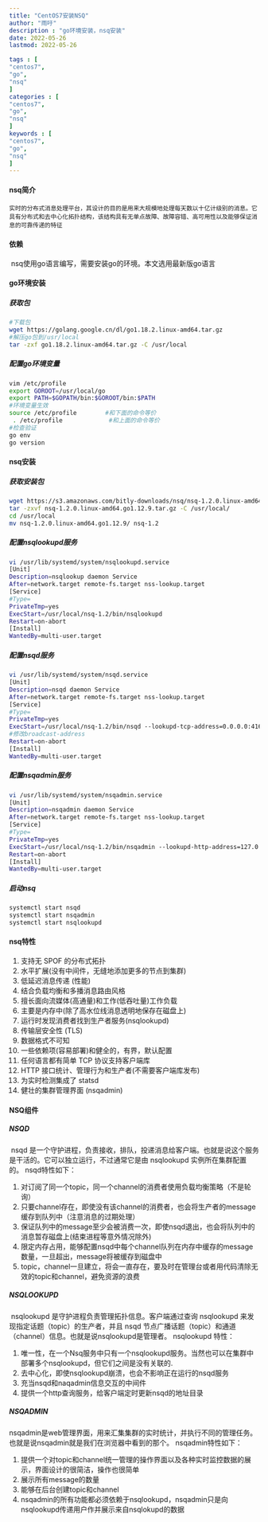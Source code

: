 ```yaml
---
title: "CentOS7安装NSQ"                         
author: "雨吁"  
description : "go环境安装，nsq安装"    
date: 2022-05-26        
lastmod: 2022-05-26             

tags : [                                    
"centos7",
"go",
"nsq"
]
categories : [                         
"centos7",
"go",
"nsq"
]
keywords : [                                
"centos7",
"go",
"nsq"
]
---
```


#### nsq简介

 	实时的分布式消息处理平台，其设计的目的是用来大规模地处理每天数以十亿计级别的消息。它具有分布式和去中心化拓扑结构，该结构具有无单点故障、故障容错、高可用性以及能够保证消息的可靠传递的特征

#### 依赖

​	nsq使用go语言编写，需要安装go的环境。本文选用最新版go语言

#### go环境安装

##### 获取包

```bash
#下载包
wget https://golang.google.cn/dl/go1.18.2.linux-amd64.tar.gz
#解压go包到/usr/local
tar -zxf go1.18.2.linux-amd64.tar.gz -C /usr/local
```

##### 配置go环境变量

```bash
vim /etc/profile
export GOROOT=/usr/local/go
export PATH=$GOPATH/bin:$GOROOT/bin:$PATH
#环境变量生效
source /etc/profile        #和下面的命令等价
 . /etc/profile             #和上面的命令等价
#检查验证
go env
go version
```

#### nsq安装

##### 获取安装包

[下载地址]: https://nsq.io/deployment/installing.html

```bash
wget https://s3.amazonaws.com/bitly-downloads/nsq/nsq-1.2.0.linux-amd64.go1.12.9.tar.gz
tar -zxvf nsq-1.2.0.linux-amd64.go1.12.9.tar.gz -C /usr/local/
cd /usr/local
mv nsq-1.2.0.linux-amd64.go1.12.9/ nsq-1.2
```

##### 配置nsqlookupd服务

```bash
vi /usr/lib/systemd/system/nsqlookupd.service
[Unit]
Description=nsqlookup daemon Service
After=network.target remote-fs.target nss-lookup.target
[Service]
#Type=
PrivateTmp=yes
ExecStart=/usr/local/nsq-1.2/bin/nsqlookupd
Restart=on-abort
[Install]
WantedBy=multi-user.target
```

##### 配置nsqd服务

```bash
vi /usr/lib/systemd/system/nsqd.service 
[Unit]
Description=nsqd daemon Service
After=network.target remote-fs.target nss-lookup.target
[Service]
#Type=
PrivateTmp=yes
ExecStart=/usr/local/nsq-1.2/bin/nsqd --lookupd-tcp-address=0.0.0.0:4160 --tcp-address=0.0.0.0:4150 --http-address=0.0.0.0:4151 --broadcast-address=127.0.0.1
#修改broadcast-address
Restart=on-abort 
[Install]
WantedBy=multi-user.target
```

##### 配置nsqadmin服务

```bash
vi /usr/lib/systemd/system/nsqadmin.service
[Unit]
Description=nsqadmin daemon Service
After=network.target remote-fs.target nss-lookup.target
[Service]
#Type=
PrivateTmp=yes
ExecStart=/usr/local/nsq-1.2/bin/nsqadmin --lookupd-http-address=127.0.0.1:4161
Restart=on-abort 
[Install]
WantedBy=multi-user.target
```

##### 启动nsq

```bash
systemctl start nsqd  
systemctl start nsqadmin  
systemctl start nsqlookupd
```

#### nsq特性

1. 支持无 SPOF 的分布式拓扑
2. 水平扩展(没有中间件，无缝地添加更多的节点到集群)
3. 低延迟消息传递 (性能)
4. 结合负载均衡和多播消息路由风格
5. 擅长面向流媒体(高通量)和工作(低吞吐量)工作负载
6. 主要是内存中(除了高水位线消息透明地保存在磁盘上)
7. 运行时发现消费者找到生产者服务(nsqlookupd)
8. 传输层安全性 (TLS)
9. 数据格式不可知
10. 一些依赖项(容易部署)和健全的，有界，默认配置
11. 任何语言都有简单 TCP 协议支持客户端库
12. HTTP 接口统计、管理行为和生产者(不需要客户端库发布)
13. 为实时检测集成了 statsd
14. 健壮的集群管理界面 (nsqadmin)

#### NSQ组件

##### NSQD

​	nsqd 是一个守护进程，负责接收，排队，投递消息给客户端。也就是说这个服务是干活的。它可以独立运行，不过通常它是由 nsqlookupd 实例所在集群配置的。
nsqd特性如下：

1. 对订阅了同一个topic，同一个channel的消费者使用负载均衡策略（不是轮询）
2. 只要channel存在，即使没有该channel的消费者，也会将生产者的message缓存到队列中（注意消息的过期处理）
3. 保证队列中的message至少会被消费一次，即使nsqd退出，也会将队列中的消息暂存磁盘上(结束进程等意外情况除外)
4. 限定内存占用，能够配置nsqd中每个channel队列在内存中缓存的message数量，一旦超出，message将被缓存到磁盘中
5. topic，channel一旦建立，将会一直存在，要及时在管理台或者用代码清除无效的topic和channel，避免资源的浪费

##### NSQLOOKUPD

​	nsqlookupd 是守护进程负责管理拓扑信息。客户端通过查询 nsqlookupd 来发现指定话题（topic）的生产者，并且 nsqd 节点广播话题（topic）和通道（channel）信息。也就是说nsqlookupd是管理者。
nsqlookupd 特性：

1. 唯一性，在一个Nsq服务中只有一个nsqlookupd服务。当然也可以在集群中部署多个nsqlookupd，但它们之间是没有关联的.
2. 去中心化，即使nsqlookupd崩溃，也会不影响正在运行的nsqd服务
3. 充当nsqd和naqadmin信息交互的中间件
4.  提供一个http查询服务，给客户端定时更新nsqd的地址目录

##### NSQADMIN

​	nsqadmin是web管理界面，用来汇集集群的实时统计，并执行不同的管理任务。也就是说nsqadmin就是我们在浏览器中看到的那个。
nsqadmin特性如下：

1. 提供一个对topic和channel统一管理的操作界面以及各种实时监控数据的展示，界面设计的很简洁，操作也很简单
2. 展示所有message的数量
3. 能够在后台创建topic和channel
4. nsqadmin的所有功能都必须依赖于nsqlookupd，nsqadmin只是向nsqlookupd传递用户作并展示来自nsqlokupd的数据
